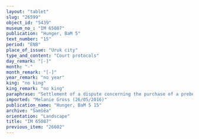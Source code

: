 ```yaml
---
layout: "tablet"
slug: "26599"
object_id: "5439"
museum_no_: "IM 65087"
publication: "Hunger, BaM 5"
text_number: "15"
period: "ENB"
place_of_issue: "Uruk city"
type_and_content: "Court protocols"
day_remark: "[-]"
month: "-"
month_remark: "[-]"
year_remark: "no year"
king: "no king"
king_remark: "no king"
paraphrase: "Settlement of a dispute concerning the purchase of a prebend: <strong>A<sub>1</sub></strong> claims his right of priority over a prebend which <strong>B</strong> has purchased from <strong>C</strong> and to which <strong>A<sub>2</sub></strong>, the brother of <strong>A<sub>1</sub></strong>, has laid a claim. The bishop (<em>&scaron;atammu</em>) of Eanna (Gimillu/Nadnāya) and the elders of Eanna, who presided over the process, granted the claim of <strong>A<sub>1</sub></strong>. The settlement takes place during a year of &quot;locking of the gate&quot; (<em>edel bābi</em>).<br /> &nbsp;<br /> <strong>A<sub>1</sub></strong> = Nab&ucirc;-udammiq/Nergal-uballiṭ; <strong>A<sub>2</sub></strong> = Marduk-&scaron;umu-uṣur/Nergal-uballiṭ; <strong>B</strong> = Nab&ucirc;-u&scaron;allim/Bēl-iddin; <strong>C</strong> = Nādin/Bēl-u&scaron;allim; Scribe = [...]<br /> &nbsp;"
imported: "Melanie Gross (26/05/2016)"
publication_name: "Hunger, BaM 5 15"
archive: "Šamšēa"
orientation: "Landscape"
title: "IM 65087"
previous_item: "26602"
---
```

